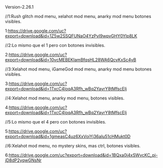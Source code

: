 Version-2.26.1

//1:Rush glitch mod menu, xelahot mod menu, anarky mod menu botones visibles.

1:https://drive.google.com/uc?export=download&id=1Z5w2SSQFUNaO4YzPvI9wpvGHY0Ylp8LK


//2:Lo mismo que el 1 pero con botones invisibles.
                      
2:https://drive.google.com/uc?export=download&id=10vcMEBEKIamBfqsHL28WA6QcvKxSc4yB


//3:Xelahot mod menu, iGameGod mod menu, anarky mod menu botones visibles.
        
3:https://drive.google.com/uc?export=download&id=1TxcC4loqA3Rfh_wBq2YayrY8tMfscEIj


//4:Xelahot mod menu, anarky mod menu, botones visibles.
                      
4:https://drive.google.com/uc?export=download&id=1TxcC4loqA3Rfh_wBq2YayrY8tMfscEIj


//5:Lo mismo que el 4 pero con botones invisibles.
                      
5:https://drive.google.com/uc?export=download&id=1gmeasC4uz6XxVoiYj36aIu51cHMukt0D


//6:Xelahot mod menu, no mystery skins, mas ctrl, botones visibles.
                      
6:https://drive.google.com/uc?export=download&id=1BQxa0j4xSWvcKC_pj-jD8dP2yqwGNsNr
